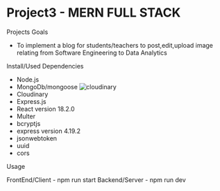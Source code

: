 # Project3 - MERN FULL STACK
Projects Goals
- To implement a blog for students/teachers
to post,edit,upload image relating from Software Engineering to Data Analytics

Install/Used Dependencies
- Node.js
- MongoDb/mongoose
![cloudinary](https://github.com/evansutjahjo/Project3/assets/152628861/04364350-631f-455c-ad51-c3559d2a7ca4)
- Cloudinary
- Express.js
- React version 18.2.0
- Multer
- bcryptjs
- express version 4.19.2
- jsonwebtoken
- uuid
- cors

Usage

FrontEnd/Client - npm run start
Backend/Server - npm run dev

